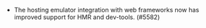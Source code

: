 - The hosting emulator integration with web frameworks now has improved support for HMR and dev-tools. (#5582)
